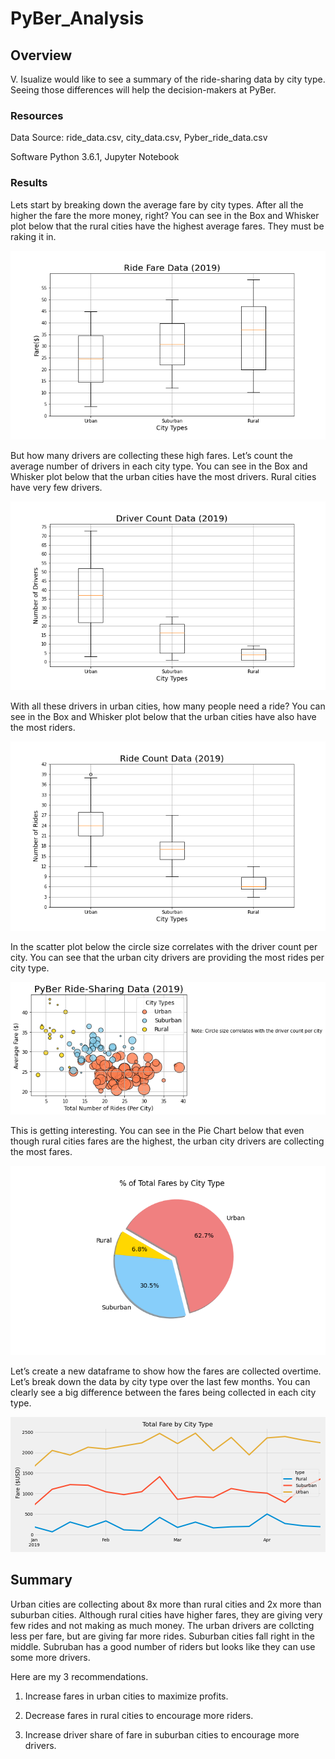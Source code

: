 # PyBer_Analysis

## Overview
V. Isualize would like to see a summary of the ride-sharing data by city type.  Seeing those differences will help the decision-makers at PyBer.

### Resources
Data Source: ride_data.csv, city_data.csv, Pyber_ride_data.csv

Software Python 3.6.1, Jupyter Notebook

### Results
Lets start by breaking down the average fare by city types.  After all the higher the fare the more money, right?  You can see in the Box and Whisker plot below that the rural cities have the highest average fares.  They must be raking it in.

![Box and Wisker](https://github.com/joeapodaca/PyBer_Analysis/blob/main/analysis/Fig3.png)

But how many drivers are collecting these high fares. Let’s count the average number of drivers in each city type. You can see in the Box and Whisker plot below that the urban cities have the most drivers.  Rural cities have very few drivers.

![Box and Wisker](https://github.com/joeapodaca/PyBer_Analysis/blob/main/analysis/Fig4.png)

With all these drivers in urban cities, how many people need a ride?  You can see in the Box and Whisker plot below that the urban cities have also have the most riders.

![Box and Wisker](https://github.com/joeapodaca/PyBer_Analysis/blob/main/analysis/Fig2.png)

In the scatter plot below the circle size correlates with the driver count per city.  You can see that the urban city drivers are providing the most rides per city type.

![Scatter Plot](https://github.com/joeapodaca/PyBer_Analysis/blob/main/analysis/fig1.png)


This is getting interesting. You can see in the Pie Chart below that even though rural cities fares are the highest, the urban city drivers are collecting the most fares.

![Pie Chart](https://github.com/joeapodaca/PyBer_Analysis/blob/main/analysis/Fig5.png)

Let’s create a new dataframe to show how the fares are collected overtime.  Let’s break down the data by city type over the last few months.  You can clearly see a big difference between the fares being collected in each city type.

![Line Chart](https://github.com/joeapodaca/PyBer_Analysis/blob/main/analysis/Total_Fares_by_City_Type.png)


## Summary
Urban cities are collecting about 8x more than rural cities and 2x more than suburban cities.  Although rural cities have higher fares, they are giving very few rides and not making as much money.  The urban drivers are collcting less per fare, but are giving far more rides.  Suburban cities fall right in the middle.  Subruban has a good number of riders but looks like they can use some more drivers.

Here are my 3 recommendations.

  1) Increase fares in urban cities to maximize profits.
  
  2) Decrease fares in rural cities to encourage more riders.
  
  3) Increase driver share of fare in suburban cities to encourage more drivers.

